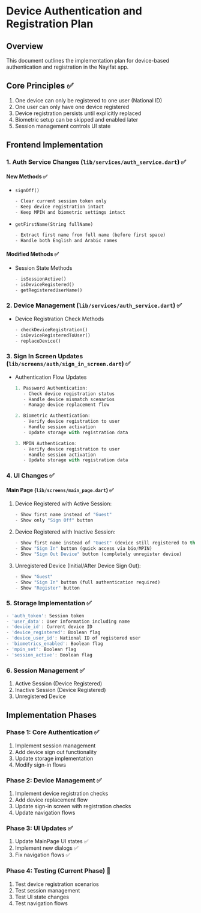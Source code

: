 # Device Authentication and Registration Plan

## Overview
This document outlines the implementation plan for device-based authentication and registration in the Nayifat app.

## Core Principles ✅
1. One device can only be registered to one user (National ID)
2. One user can only have one device registered
3. Device registration persists until explicitly replaced
4. Biometric setup can be skipped and enabled later
5. Session management controls UI state

## Frontend Implementation

### 1. Auth Service Changes (`lib/services/auth_service.dart`) ✅

#### New Methods ✅
- `signOff()`
  ```dart
  - Clear current session token only
  - Keep device registration intact
  - Keep MPIN and biometric settings intact
  ```

- `getFirstName(String fullName)`
  ```dart
  - Extract first name from full name (before first space)
  - Handle both English and Arabic names
  ```

#### Modified Methods ✅
- Session State Methods
  ```dart
  - isSessionActive()
  - isDeviceRegistered()
  - getRegisteredUserName()
  ```

### 2. Device Management (`lib/services/auth_service.dart`) ✅
- Device Registration Check Methods
  ```dart
  - checkDeviceRegistration()
  - isDeviceRegisteredToUser()
  - replaceDevice()
  ```

### 3. Sign In Screen Updates (`lib/screens/auth/sign_in_screen.dart`) ✅
- Authentication Flow Updates
  ```dart
  1. Password Authentication:
     - Check device registration status
     - Handle device mismatch scenarios
     - Manage device replacement flow
  
  2. Biometric Authentication:
     - Verify device registration to user
     - Handle session activation
     - Update storage with registration data
  
  3. MPIN Authentication:
     - Verify device registration to user
     - Handle session activation
     - Update storage with registration data
  ```

### 4. UI Changes ✅

#### Main Page (`lib/screens/main_page.dart`) ✅
1. Device Registered with Active Session:
   ```dart
   - Show first name instead of "Guest"
   - Show only "Sign Off" button
   ```
2. Device Registered with Inactive Session:
   ```dart
   - Show first name instead of "Guest" (device still registered to this user)
   - Show "Sign In" button (quick access via bio/MPIN)
   - Show "Sign Out Device" button (completely unregister device)
   ```
3. Unregistered Device (Initial/After Device Sign Out):
   ```dart
   - Show "Guest"
   - Show "Sign In" button (full authentication required)
   - Show "Register" button
   ```

### 5. Storage Implementation ✅
```dart
- 'auth_token': Session token
- 'user_data': User information including name
- 'device_id': Current device ID
- 'device_registered': Boolean flag
- 'device_user_id': National ID of registered user
- 'biometrics_enabled': Boolean flag
- 'mpin_set': Boolean flag
- 'session_active': Boolean flag
```

### 6. Session Management ✅
1. Active Session (Device Registered)
2. Inactive Session (Device Registered)
3. Unregistered Device

## Implementation Phases

### Phase 1: Core Authentication ✅
1. Implement session management
2. Add device sign out functionality
3. Update storage implementation
4. Modify sign-in flows

### Phase 2: Device Management ✅
1. Implement device registration checks
2. Add device replacement flow
3. Update sign-in screen with registration checks
4. Update navigation flows

### Phase 3: UI Updates ✅
1. Update MainPage UI states ✅
2. Implement new dialogs ✅
3. Fix navigation flows ✅

### Phase 4: Testing (Current Phase) 🔄
1. Test device registration scenarios
2. Test session management
3. Test UI state changes
4. Test navigation flows 